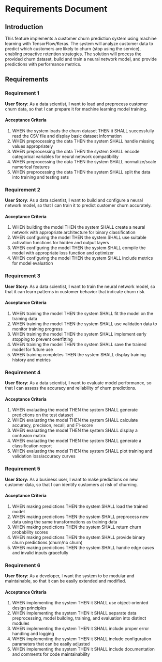# Requirements Document

## Introduction

This feature implements a customer churn prediction system using machine learning with TensorFlow/Keras. The system will analyze customer data to predict which customers are likely to churn (stop using the service), enabling proactive retention strategies. The solution will process the provided churn dataset, build and train a neural network model, and provide predictions with performance metrics.

## Requirements

### Requirement 1

**User Story:** As a data scientist, I want to load and preprocess customer churn data, so that I can prepare it for machine learning model training.

#### Acceptance Criteria

1. WHEN the system loads the churn dataset THEN it SHALL successfully read the CSV file and display basic dataset information
2. WHEN preprocessing the data THEN the system SHALL handle missing values appropriately
3. WHEN preprocessing the data THEN the system SHALL encode categorical variables for neural network compatibility
4. WHEN preprocessing the data THEN the system SHALL normalize/scale numerical features
5. WHEN preprocessing the data THEN the system SHALL split the data into training and testing sets

### Requirement 2

**User Story:** As a data scientist, I want to build and configure a neural network model, so that I can train it to predict customer churn accurately.

#### Acceptance Criteria

1. WHEN building the model THEN the system SHALL create a neural network with appropriate architecture for binary classification
2. WHEN configuring the model THEN the system SHALL use suitable activation functions for hidden and output layers
3. WHEN configuring the model THEN the system SHALL compile the model with appropriate loss function and optimizer
4. WHEN configuring the model THEN the system SHALL include metrics for model evaluation

### Requirement 3

**User Story:** As a data scientist, I want to train the neural network model, so that it can learn patterns in customer behavior that indicate churn risk.

#### Acceptance Criteria

1. WHEN training the model THEN the system SHALL fit the model on the training data
2. WHEN training the model THEN the system SHALL use validation data to monitor training progress
3. WHEN training the model THEN the system SHALL implement early stopping to prevent overfitting
4. WHEN training the model THEN the system SHALL save the trained model for future use
5. WHEN training completes THEN the system SHALL display training history and metrics

### Requirement 4

**User Story:** As a data scientist, I want to evaluate model performance, so that I can assess the accuracy and reliability of churn predictions.

#### Acceptance Criteria

1. WHEN evaluating the model THEN the system SHALL generate predictions on the test dataset
2. WHEN evaluating the model THEN the system SHALL calculate accuracy, precision, recall, and F1-score
3. WHEN evaluating the model THEN the system SHALL display a confusion matrix
4. WHEN evaluating the model THEN the system SHALL generate a classification report
5. WHEN evaluating the model THEN the system SHALL plot training and validation loss/accuracy curves

### Requirement 5

**User Story:** As a business user, I want to make predictions on new customer data, so that I can identify customers at risk of churning.

#### Acceptance Criteria

1. WHEN making predictions THEN the system SHALL load the trained model
2. WHEN making predictions THEN the system SHALL preprocess new data using the same transformations as training data
3. WHEN making predictions THEN the system SHALL return churn probability scores
4. WHEN making predictions THEN the system SHALL provide binary churn predictions (churn/no churn)
5. WHEN making predictions THEN the system SHALL handle edge cases and invalid inputs gracefully

### Requirement 6

**User Story:** As a developer, I want the system to be modular and maintainable, so that it can be easily extended and modified.

#### Acceptance Criteria

1. WHEN implementing the system THEN it SHALL use object-oriented design principles
2. WHEN implementing the system THEN it SHALL separate data preprocessing, model building, training, and evaluation into distinct modules
3. WHEN implementing the system THEN it SHALL include proper error handling and logging
4. WHEN implementing the system THEN it SHALL include configuration parameters that can be easily adjusted
5. WHEN implementing the system THEN it SHALL include documentation and comments for code maintainability
